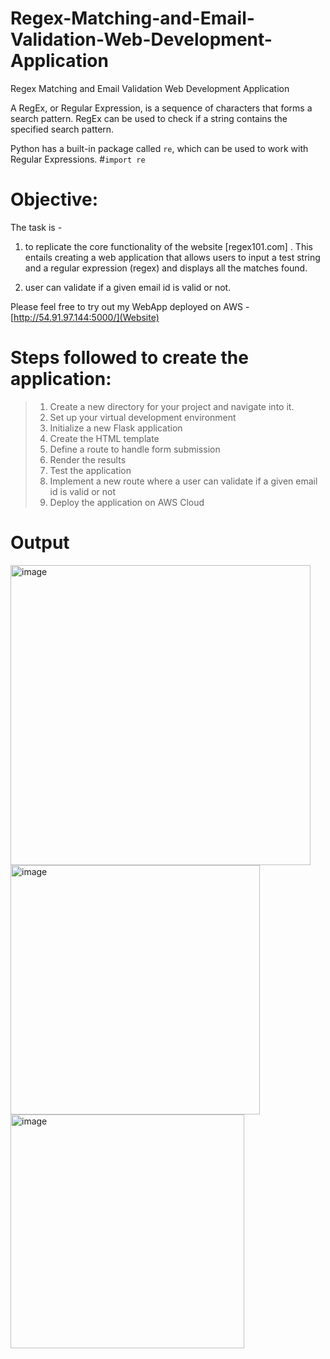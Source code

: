 # Regex-Matching-and-Email-Validation-Web-Development-Application
Regex Matching and Email Validation Web Development Application

A RegEx, or Regular Expression, is a sequence of characters that forms a search pattern. RegEx can be used to check if a string contains the specified search pattern.

Python has a built-in package called `re`, which can be used to work with Regular Expressions.
#`import re`

# Objective:

The task is - 

1. to replicate the core functionality of the website [regex101.com] . This entails creating a web application that allows users to input a test string and a regular expression (regex) and displays all the matches found.

2. user can validate if a given email id is valid or not.

Please feel free to try out my WebApp deployed on AWS - [http://54.91.97.144:5000/](Website)

# Steps followed to create the application:

> 1. Create a new directory for your project and navigate into it.
> 2. Set up your virtual development environment
> 3. Initialize a new Flask application
> 4. Create the HTML template
> 5. Define a route to handle form submission
> 6. Render the results
> 7. Test the application
> 8. Implement a new route where a user can validate if a given email id is valid or not
> 9. Deploy the application on AWS Cloud

# Output

<img width="480" alt="image" src="https://github.com/RachanaVishwa/Regex-Matching-and-Email-Validation-Web-Development-Application/assets/161026961/567f1d1f-5e6f-4190-9f04-81f53ca1a2dc">

<img width="399" alt="image" src="https://github.com/RachanaVishwa/Regex-Matching-and-Email-Validation-Web-Development-Application/assets/161026961/60db88a7-816e-4769-b59f-0cc948900398">

<img width="374" alt="image" src="https://github.com/RachanaVishwa/Regex-Matching-and-Email-Validation-Web-Development-Application/assets/161026961/30aa474d-05b7-43b4-bb27-bf2ac4c94937">


